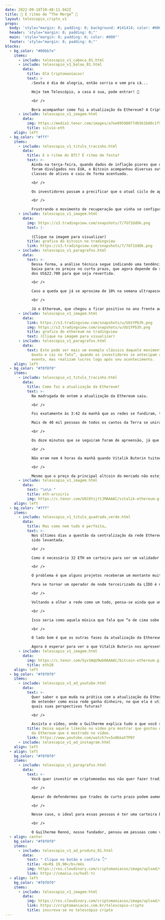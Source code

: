 ```yaml
---
date: 2022-09-16T10:48:11.942Z
title: 🥳 É ritmo de “The Merge” 🥳
layout: telescopio_cripto_v1
props:
  body: 'style="margin: 0; padding: 0; background: #141414; color: #000"'
  header: 'style="margin: 0; padding: 0;"'
  main: 'style="margin: 0; padding: 0; color: #000"'
  footer: 'style="margin: 0; padding: 0;"'
blocks:
  - bg_color: "#00bb7e"
    items:
      - include: telescopio_v1_cabeca_01.html
      - include: telescopio_v1_balao_01.html
        data:
          title: Olá Criptomaníacos!
          text: >
            🎶Sexta é dia de alegria, então sorria e vem pra cá...

            Hoje tem Telescópio, a casa é sua, pode entrar! 💃

            <br />

            Bora acompanhar como foi a atualização da Ethereum? A Criptomaníacos ficou antenada e mostra tudo pra você!
      - include: telescopio_v1_imagem.html
        data:
          img: https://media1.tenor.com/images/a7ee89590077db561b80c1f95adb2bed/tenor.gif
          title: silvio-eth
    align: left
  - bg_color: "#fff"
    items:
      - include: telescopio_v1_titulo_tracinho.html
        data:
          title: E o ritmo do BTC? É ritmo de festa?
          text: >-
            Ainda na terça-feira, quando dados de inflação piores que o esperado
            foram divulgados nos EUA, o Bitcoin acompanhou diversas outras
            classes de ativos e caiu de forma acentuada.

            <br />

            Os investidores passam a precificar que o atual ciclo de aperto monetário ainda esteja longe do seu fim, e que o FED tenha que seguir aumentando as taxas de juros nas próximas reuniões.

            <br />

            Frustrando o movimento de recuperação que vinha se configurando, o Bitcoin sofreu resistência junto dos principais níveis que vínhamos monitorando nas últimas edições do telescópio.
      - include: telescopio_v1_imagem.html
        data:
          img: https://s3.tradingview.com/snapshots/7/7Gf1UdOk.png
          text: |-
            
            (Clique na imagem para visualizar)
          title: grafico do bitcoin no tradingview
          link: https://s3.tradingview.com/snapshots/7/7Gf1UdOk.png
      - include: telescopio_v1_paragrafos.html
        data:
          text: >-
            Dessa forma, a análise técnica segue indicando uma tendência de
            baixa para os preços no curto prazo, que agora depende da superação
            dos US$22.700 para que seja revertida.

            <br />

            Caso a queda que já se aproxima de 10% na semana ultrapasse os 12,50%, esse pode ser o menor fechamento semanal do Bitcoin desde novembro de 2020 e trazer ainda mais pessimismo entre os investidores 👀

            <br />

            Já o Ethereum, que chegou a ficar positivo no ano frente ao Bitcoin com as expectativas envolvendo a atualização “The Merge”, sofre realização e volta a operar em terreno negativo.
      - include: telescopio_v1_imagem.html
        data:
          link: https://s3.tradingview.com/snapshots/u/UU1YPb3h.png
          img: https://s3.tradingview.com/snapshots/u/UU1YPb3h.png
          title: grafico do ethereum no tradingview
          text: (Clique na imagem para visualizar)
      - include: telescopio_v1_paragrafos.html
        data:
          text: Este pode ser mais um exemplo clássico daquele movimento do tipo “sobe no
            boato e cai no fato”, quando os investidores se antecipam a um
            evento, mas realizam lucros logo após seu acontecimento.
    align: left
  - bg_color: "#f0f0f0"
    items:
      - include: telescopio_v1_titulo_tracinho.html
        data:
          title: Como foi a atualização da Ethereum?
          text: >-
            Na madrugada de ontem a atualização da Ethereum saiu. 

            <br />

            Foi exatamente às 3:42 da manhã que as redes se fundiram, tornando uma única blockchain com validação por prova de participação. 

            Mais de 40 mil pessoas de todos os cantos da Terra se uniram na transmissão oficial da atualização e a alegria invadiu o ambiente quando a imagem de um panda apareceu na tela, com os dizeres: "PoS Activated". 

            <br />

            Os doze minutos que se seguiram foram de apreensão, já que eles eram decisivos para mostrar se a mudança de consenso tinha sido realizada com sucesso. E tudo deu certo. Mais de 95% dos validadores já participavam da rede. 

            <br />

            Não eram nem 4 horas da manhã quando Vitalik Buterin tuitou: "Terminamos! Feliz Merge para todos. Este é um grande momento para o ecossistema Ethereum. Todos que ajudaram a fazer a fusão acontecer devem se sentir muito orgulhosos hoje". 😁

            <br />

            Mesmo que o preço da principal altcoin do mercado não esteja indo lá tão bem no curto prazo, quando pensamos no sucesso do trabalho realizado, com certeza existem muitos motivos para se comemorar.
      - include: telescopio_v1_imagem.html
        data:
          text: "\n\n "
          title: eth-arcoiris
          img: https://c.tenor.com/U6COYzjttJMAAAAC/vitalik-ethereum.gif
    align: left
  - bg_color: "#fff"
    items:
      - include: telescopio_v1_titulo_quadrado_verde.html
        data:
          title: Mas como nem tudo é perfeito…
          text: >-
            Nos últimos dias a questão da centralização da rede Ethereum tem
            sido levantada.

            <br />

            Como é necessário 32 ETH em carteira para ser um validador da rede, muitos participantes do ecossistema cripto utilizam protocolos que juntam frações deste valor em pools de staking, dando a oportunidade de pequenos investidores participarem.

            <br />

            O problema é que alguns projetos receberam um montante muito grande de ETH. Por exemplo, a LIDO Finance possui mais de 30% dos ETH em staking alocados em seu protocolo.

            Para se tornar um operador de node terceirizado da LIDO é necessário passar por um processo de votação pela sua governança. Só que os tokens LDO, que dão direito ao voto, estão concentrados massivamente em poucos endereços. 

            <br />

            Voltando a olhar a rede como um todo, pensa-se ainda que uma baleia de ETH pode também criar várias carteiras com 32 ETH, criando-se assim vários nós validadores. O resultado disso é que quem já mais tem ETH seria quem mais recebe, concentrando ainda mais os tokens na mão dos grandes do mercado.

            <br />

            Isso seria como aquela música que fala que “o de cima sobe e o de baixo desce”, já que o fluxo de novos tokens pode beneficiar os mais ricos. 💲💲💲

            <br />

            O lado bom é que as outras fases da atualização da Ethereum visam solucionar parte deste problema.

            Agora é esperar para ver o que Vitalik Buterin nos apresenta nas futuras melhorias programadas na rede.
      - include: telescopio_v1_imagem.html
        data:
          img: https://c.tenor.com/Syv1WqU9wb8AAAAC/bitcoin-ethereum.gif
          title: eth20
    align: left
  - bg_color: "#f0f0f0"
    items:
      - include: telescopio_v1_ad_youtube.html
        data:
          text: >-
            Quer saber o que muda na prática com a atualização da Ethereum, além
            de entender como essa rede ganha dinheiro, no que ela é utilizada e
            quais suas perspectivas futuras?

            <br />

            Assista o vídeo, onde o Guilherme explica tudo o que você sempre quis saber sobre a Etherem e o “The Merge”.
          title: Deixa aquele likezão no vídeo pra mostrar que gostou do super relatório
            da Ethereum que é mostrado no vídeo.
          link: https://www.youtube.com/watch?v=5xObkatTP8Y
      - include: telescopio_v1_ad_instagram.html
    align: left
  - align: left
    bg_color: "#f0f0f0"
    items:
      - include: telescopio_v1_paragrafos.html
        data:
          text: >-
            Você quer investir em criptomoedas mas não quer fazer trading?

            <br />

            Apesar de defendermos que trades de curto prazo podem aumentar sua rentabilidade, entendemos que nem todo mundo tem o tempo disponível pra operar.

            <br />

            Nesse caso, o ideal para essas pessoas é ter uma carteira bem fundamentada para o longo prazo, cujo objetivo seja acumular Bitcoins.

            <br />

            O Guilherme Rennó, nosso fundador, pensou em pessoas como você e decidiu criar a Carteira HODL, voltada para quem quer dar o primeiro passo no mercado cripto sem se preocupar em operar todo dia.
  - align: center
    bg_color: "#f0f0f0"
    items:
      - include: telescopio_v1_ad_produto_01.html
        data:
          text: " Clique no botão e confira 👇"
          title: <b>R$ 19,90</b>/mês
          img: https://res.cloudinary.com/criptomaniacos/image/upload/v1661372975/telescopio/produtos/logo_carteira_hodl_mhzjq6.png
          link: https://cmania.co/hodl-tc
  - align: left
    bg_color: "#f0f0f0"
    items:
      - include: telescopio_v1_imagem.html
        data:
          img: https://res.cloudinary.com/criptomaniacos/image/upload/v1662133224/telescopio/inscreva-se-telescopio.png
          link: https://criptomaniacos.com.br/telescopio-cripto
          title: inscreva-se no telescópio cripto
---
```

